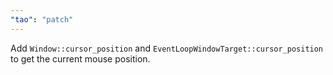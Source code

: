 ```yaml
---
"tao": "patch"
---
```


Add `Window::cursor_position` and `EventLoopWindowTarget::cursor_position` to get the current mouse position.